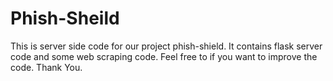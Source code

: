 # Phish-Sheild
This is server side code for our project phish-shield. It contains flask server code and some web scraping code.
Feel free to if you want to improve the code.
Thank You.
